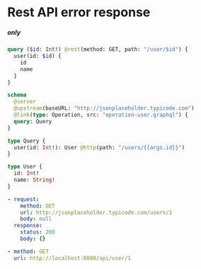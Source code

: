 # Rest API error response

##### only

```graphql @file:operation-user.graphql
query ($id: Int!) @rest(method: GET, path: "/user/$id") {
  user(id: $id) {
    id
    name
  }
}
```

```graphql @server
schema
  @server
  @upstream(baseURL: "http://jsonplaceholder.typicode.com")
  @link(type: Operation, src: "operation-user.graphql") {
  query: Query
}

type Query {
  user(id: Int!): User @http(path: "/users/{{args.id}}")
}

type User {
  id: Int!
  name: String!
}
```

```yml @mock
- request:
    method: GET
    url: http://jsonplaceholder.typicode.com/users/1
    body: null
  response:
    status: 200
    body: {}
```

```yml @assert
- method: GET
  url: http://localhost:8080/api/user/1
```
